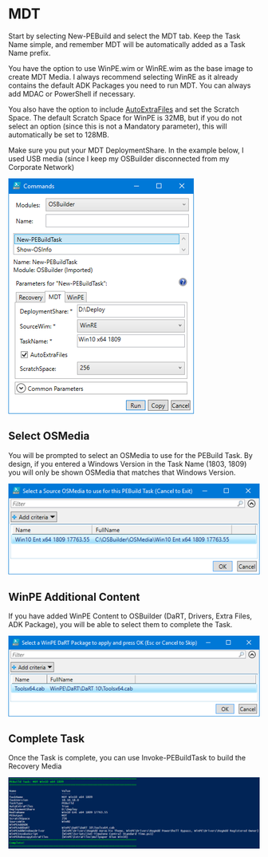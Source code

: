 # MDT

Start by selecting New-PEBuild and select the MDT tab.  Keep the Task Name simple, and remember MDT will be automatically added as a Task Name prefix.

You have the option to use WinPE.wim or WinRE.wim as the base image to create MDT Media.  I always recommend selecting WinRE as it already contains the default ADK Packages you need to run MDT.  You can always add MDAC or PowerShell if necessary.

You also have the option to include [AutoExtraFiles](../auto-extrafiles.md) and set the Scratch Space.  The default Scratch Space for WinPE is 32MB, but if you do not select an option \(since this is not a Mandatory parameter\), this will automatically be set to 128MB.

Make sure you put your MDT DeploymentShare.  In the example below, I used USB media \(since I keep my OSBuilder disconnected from my Corporate Network\)

![](../../../.gitbook/assets/2018-10-18_11-05-33.png)

## Select OSMedia

You will be prompted to select an OSMedia to use for the PEBuild Task.  By design, if you entered a Windows Version in the Task Name \(1803, 1809\) you will only be shown OSMedia that matches that Windows Version.

![](../../../.gitbook/assets/2018-10-15_23-53-59.png)

## WinPE Additional Content

If you have added WinPE Content to OSBuilder \(DaRT, Drivers, Extra Files, ADK Package\), you will be able to select them to complete the Task.

![](../../../.gitbook/assets/2018-10-15_23-54-30.png)

## Complete Task

Once the Task is complete, you can use Invoke-PEBuildTask to build the Recovery Media

![](../../../.gitbook/assets/2018-10-18_11-07-01.png)



